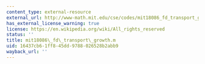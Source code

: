 ```yaml
---
content_type: external-resource
external_url: http://www-math.mit.edu/cse/codes/mit18086_fd_transport_growth.m
has_external_license_warning: true
license: https://en.wikipedia.org/wiki/All_rights_reserved
status: ''
title: mit18086\_fd\_transport\_growth.m
uid: 16437cb6-1ff8-45dd-9788-026528b2abb9
wayback_url: ''
---
```

